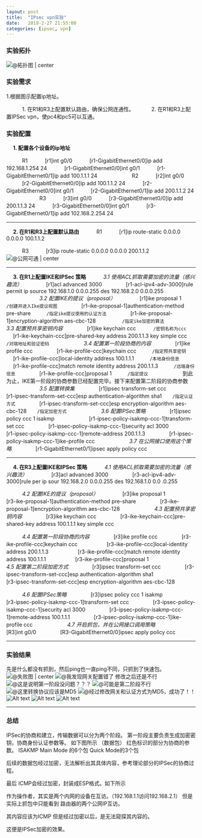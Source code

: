 ```yaml
---
layout: post
title:  "IPsec vpn实验"
date:   2019-2-27 21:55:00
categories: [ipsec, vpn]
---
```



### 实验拓扑

![@拓扑图 | center ](https://i.imgur.com/8caH2gc.png)
### 实验需求

1.根据图示配置ip地址。

   　　　1. 在R1和R3上配置默认路由，确保公网连通性。
   　　　2. 在R1和R3上配置IPSec vpn，使pc4和pc5可以互通。

### 实验配置
&emsp; **1. 配置各个设备的ip地址**

　　　R1
　　　[r1]int g0/0
　　　[r1-GigabitEthernet0/0]ip add 192.168.1.254 24
　　　[r1-GigabitEthernet0/0]int g0/1
　　　[r1-GigabitEthernet0/1]ip add 100.1.1.1 24
　　　
　　　R2
　　　[r2]int g0/0
　　　[r2-GigabitEthernet0/0]ip add 100.1.1.2 24
　　　[r2-GigabitEthernet0/0]int g0/1
　　　[r2-GigabitEthernet0/1]ip add 200.1.1.2 24
　　　
　　　R3
　　　[r3]int g0/0
　　　[r3-GigabitEthernet0/0]ip add 200.1.1.3 24
　　　[r3-GigabitEthernet0/0]int g0/1
　　　[r3-GigabitEthernet0/1]ip add 102.168.2.254 24
　　　
　

------

&emsp; **2. 在R1和R3上配置默认路由**
　　　R1
　　　[r1]ip route-static 0.0.0.0 0.0.0.0 100.1.1.2

　　　R3
　　　[r3]ip route-static 0.0.0.0 0.0.0.0 200.1.1.2
　　　![@公网可通 | center ](./1551238784719.png)

------
&emsp; **3. 在R1上配置IKE和IPSec 策略**
　　　*3.1 使用ACL抓取需要加密的流量（感兴趣流）*
　　　&emsp; [r1]acl advanced 3000
　　　&emsp; [r1-acl-ipv4-adv-3000]rule permit ip source 192.168.1.0 0.0.0.255 des 192.168.2.0 0.0.0.255
　　　
　　　*3.2 配置IKE的提议（proposal）*
　　　&emsp; [r1]ike proposal 1　　　　　`/创建并进入Ike提议视图`
　　　&emsp; [r1-ike-proposal-1]authentication-method pre-share　　　`/指定ike提议使用的认证方法`
　　　&emsp; [r1-ike-proposal-1]encryption-algorithm aes-cbc-128　　　　　`/指定ike加密的算法`
　　　
　　　*3.3 配置预共享密钥内容*
　　　&emsp; [r1]ike keychain ccc 　　　`/密钥名称为ccc`
　　　&emsp; [r1-ike-keychain-ccc]pre-shared-key address 200.1.1.3 key simple ccc　　　`/对端地址和验证密码`
　　　
　　　*3.4 配置第一阶段协商的内容*
　　　&emsp; [r1]ike profile ccc
　　　&emsp; [r1-ike-profile-ccc]keychain ccc　　　`/指定预共享密钥`
　　　&emsp; [r1-ike-profile-ccc]local-identity address 100.1.1.1　　　`/本地身份信息`
　　　&emsp; [r1-ike-profile-ccc]match remote identity address 200.1.1.3　　　`/远端身份信息`
　　　&emsp; [r1-ike-profile-ccc]proposal 1　　　`/指定提议`
　　　
　　　到此为止，IKE第一阶段的协商参数已经配置完毕。接下来配置第二阶段的协商参数
　　　
　　　*3.5 配置转换集*
　　　&emsp; [r1]ipsec transform-set ccc
　　　&emsp; [r1-ipsec-transform-set-ccc]esp authentication-algorithm sha1　　`/指定认证方式`
　　　&emsp; [r1-ipsec-transform-set-ccc]esp encryption-algorithm aes-cbc-128　　`/指定加密方式`
　　　
　　　*3.6 配置IPSec策略*
　　　&emsp; [r1]ipsec policy ccc 1 isakmp　　
　　　&emsp; [r1-ipsec-policy-isakmp-ccc-1]transform-set ccc
　　　&emsp; [r1-ipsec-policy-isakmp-ccc-1]security acl 3000
　　　&emsp; [r1-ipsec-policy-isakmp-ccc-1]remote-address 200.1.1.3
　　　&emsp; [r1-ipsec-policy-isakmp-ccc-1]ike-profile ccc
　　　
　　　*3.7 在公网接口使用这个策略*
　　　&emsp; [r1-GigabitEthernet0/1]ipsec apply policy ccc

------
&emsp; **4. 在R3上配置IKE和IPSec 策略**
　　　*4.1 使用ACL抓取需要加密的流量（感兴趣流）*
　　　&emsp; [r3]acl advanced 3000
　　　&emsp; [r3-acl-ipv4-adv-3000]rule per ip sour 192.168.2.0 0.0.0.255 des 192.168.1.0 0.0
.0.255

　　　*4.2 配置IKE的提议（proposal）*
　　　&emsp; [r3]ike proposal 1
　　　&emsp; [r3-ike-proposal-1]authentication-method pre-share
　　　&emsp; [r3-ike-proposal-1]encryption-algorithm aes-cbc-128
　　　
　　　*4.3 配置预共享密钥内容*
　　　&emsp; [r3]ike keychain ccc 
　　　&emsp; [r3-ike-keychain-ccc]pre-shared-key address 100.1.1.1 key simple ccc　　

　　　*4.4 配置第一阶段协商的内容*
　　　&emsp; [r3]ike profile ccc
　　　&emsp; [r3-ike-profile-ccc]keychain ccc　
　　　&emsp; [r3-ike-profile-ccc]local-identity address 200.1.1.3　
　　　&emsp; [r3-ike-profile-ccc]match remote identity address 100.1.1.1　
　　　&emsp; [r3-ike-profile-ccc]proposal 1　
　　　
　　　*4.5 配置第二阶段加密方式*
　　　&emsp; [r3]ipsec transform-set ccc
　　　&emsp; [r3-ipsec-transform-set-ccc]esp authentication-algorithm sha1　　
　　　&emsp; [r3-ipsec-transform-set-ccc]esp encryption-algorithm aes-cbc-128　

　　　*4.6 配置IPSec策略*
　　　&emsp; [r3]ipsec policy ccc 1 isakmp　　
　　　&emsp; [r3-ipsec-policy-isakmp-ccc-1]transform-set ccc
　　　&emsp; [r3-ipsec-policy-isakmp-ccc-1]security acl 3000
　　　&emsp; [r3-ipsec-policy-isakmp-ccc-1]remote-address 100.1.1.1
　　　&emsp; [r3-ipsec-policy-isakmp-ccc-1]ike-profile ccc
　　　
　　　*4.7 开启抓包，并在公网接口调用策略*
　　　&emsp; [R3]int g0/0
　　　&emsp; [R3-GigabitEthernet0/0]ipsec apply policy ccc

------
### 实验结果
先是什么都没有抓到，然后ping也一直ping不同，只抓到了快速包。
![@失败图 | center ](./1551249336620.png)
![@我发现网关配置错了](./1551249400866.png)
修改之后还是不行
![@这是说明第一阶段没问题？？？](./1551249636672.png)
![@可能是第二阶段不行](./1551249801513.png)
![@这里转换协议应该是MD5](./1551250046154.png)
![@经过修改网关和认证方式为MD5，成功了！！](./1551250135290.png)
![Alt text](./1551250319089.png)
![Alt text](./1551250371556.png)
![Alt text](./1551250466481.png)

------
### 总结
IPSec的协商和建立，传输数据可以分为两个阶段。
第一阶段主要负责生成加密密钥，协商身份认证参数等。
如下图所示
（数据包）
红色标识的部分为协商的参数。
ISAKMP Main Mode 的6个包 Quick Mode的3个包

后续的数据包经过加密，无法解析出其具体内容，参考理论部分的IPSec的协商过程。

最后 ICMP会经过加密，封装成ESP格式。如下所示

作为操作者，其实是两个内网的设备在互访。（192.168.1.1访问192.168.2.1）
但是实际上抓包中只能看到 路由器的两个公网IP互访。

其内容应该为ICMP 但是经过加密以后，是无法窥探其内容的。

这便是IPSec加密的效果。



